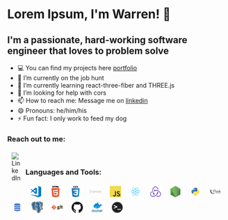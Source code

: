 # Lorem Ipsum, I'm Warren! 👋

## I'm a passionate, hard-working software engineer that loves to problem solve

- 💻 You can find my projects here [portfolio]
- 🔭 I’m currently on the job hunt
- 🌱 I’m currently learning react-three-fiber and THREE.js
- 🤔 I’m looking for help with cors
- 📫 How to reach me: Message me on [linkedin]
- 😄 Pronouns: he/him/his
- ⚡ Fun fact: I only work to feed my dog
<!-- - 💬 Ask me about [...](https://www.youtube.com/watch?v=zxLoR6H7GxQ&ab_channel=bigscov) -->

[portfolio]: https://tamagrijr.github.io/aboutWarren/
[website]: https://tamagrijr.github.io/aboutWarren/
[linkedin]: https://www.linkedin.com/in/warren-tamagri-5648a71ba/

### Reach out to me:

[<img align="left" alt="LinkedIn" width="22px" style="padding: 5px 10px" src="https://cdn.jsdelivr.net/npm/simple-icons@v3/icons/linkedin.svg" />][linkedin]

<br />

### Languages and Tools:

[<img align="left" alt="Visual Studio Code" width="26px" style="padding: 5px 10px;" src="https://raw.githubusercontent.com/github/explore/80688e429a7d4ef2fca1e82350fe8e3517d3494d/topics/visual-studio-code/visual-studio-code.png" />][linkedin]
[<img align="left" alt="HTML5" width="26px" style="padding: 5px 10px;" src="https://raw.githubusercontent.com/github/explore/80688e429a7d4ef2fca1e82350fe8e3517d3494d/topics/html/html.png" />][linkedin]
[<img align="left" alt="CSS3" width="26px" style="padding: 5px 10px;" src="https://raw.githubusercontent.com/github/explore/80688e429a7d4ef2fca1e82350fe8e3517d3494d/topics/css/css.png" />][linkedin]
[<img align="left" alt="Express" width="26px" style="padding: 5px 10px;" src="https://raw.githubusercontent.com/github/explore/80688e429a7d4ef2fca1e82350fe8e3517d3494d/topics/express/express.png" />][linkedin]
[<img align="left" alt="JavaScript" width="26px" style="padding: 5px 10px;" src="https://raw.githubusercontent.com/github/explore/80688e429a7d4ef2fca1e82350fe8e3517d3494d/topics/javascript/javascript.png" />][linkedin]
[<img align="left" alt="React" width="26px" style="padding: 5px 10px;" src="https://raw.githubusercontent.com/github/explore/80688e429a7d4ef2fca1e82350fe8e3517d3494d/topics/react/react.png" />][linkedin]
[<img align="left" alt="Redux" width="26px" style="padding: 5px 10px;" src="https://raw.githubusercontent.com/github/explore/80688e429a7d4ef2fca1e82350fe8e3517d3494d/topics/redux/redux.png" />][linkedin]
[<img align="left" alt="Node.js" width="26px" style="padding: 5px 10px;" src="https://raw.githubusercontent.com/github/explore/80688e429a7d4ef2fca1e82350fe8e3517d3494d/topics/nodejs/nodejs.png" />][linkedin]
[<img align="left" alt="python" width="26px" style="padding: 5px 10px;" src="https://raw.githubusercontent.com/github/explore/80688e429a7d4ef2fca1e82350fe8e3517d3494d/topics/python/python.png" />][linkedin]
[<img align="left" alt="flask" width="26px" style="padding: 5px 10px;" src="https://raw.githubusercontent.com/github/explore/80688e429a7d4ef2fca1e82350fe8e3517d3494d/topics/flask/flask.png" />][linkedin]
[<img align="left" alt="SQL" width="26px" style="padding: 5px 10px;" src="https://raw.githubusercontent.com/github/explore/80688e429a7d4ef2fca1e82350fe8e3517d3494d/topics/sql/sql.png" />][linkedin]
[<img align="left" alt="postgreSQL" width="26px" style="padding: 5px 10px;" src="https://raw.githubusercontent.com/github/explore/80688e429a7d4ef2fca1e82350fe8e3517d3494d/topics/postgresql/postgresql.png" />][linkedin]
[<img align="left" alt="Git" width="26px" style="padding: 5px 10px;" src="https://raw.githubusercontent.com/github/explore/80688e429a7d4ef2fca1e82350fe8e3517d3494d/topics/git/git.png" />][linkedin]
[<img align="left" alt="GitHub" width="26px" style="padding: 5px 10px;" src="https://raw.githubusercontent.com/github/explore/78df643247d429f6cc873026c0622819ad797942/topics/github/github.png" />][linkedin]
[<img align="left" alt="Docker" width="26px" style="padding: 5px 10px;" src="https://raw.githubusercontent.com/github/explore/80688e429a7d4ef2fca1e82350fe8e3517d3494d/topics/docker/docker.png" />][linkedin]
[<img align="left" alt="Terminal" width="26px" style="padding: 5px 10px;" src="https://raw.githubusercontent.com/github/explore/80688e429a7d4ef2fca1e82350fe8e3517d3494d/topics/terminal/terminal.png" />][linkedin]

<br />
<br />
<!--
**tamagrijr/tamagrijr** is a ✨ _special_ ✨ repository because its `README.md` (this file) appears on your GitHub profile.

Here are some ideas to get you started:

- 🔭 I’m currently working on ...
- 🌱 I’m currently learning ...
- 👯 I’m looking to collaborate on ...
- 🤔 I’m looking for help with ...
- 💬 Ask me about ...
- 📫 How to reach me: ...
- 😄 Pronouns: ...
- ⚡ Fun fact: ...
-->
